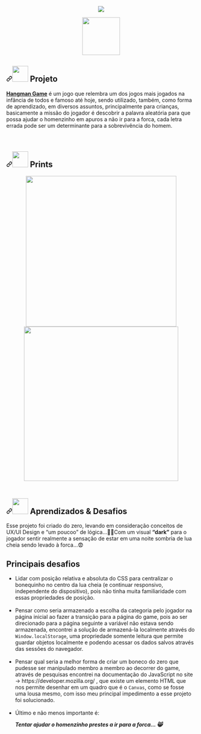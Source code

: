 <div data-target="readme-toc.content" class="Box-body px-5 pb-5" style="user-select: auto;">
<article class="markdown-body entry-content container-lg" itemprop="text" style="user-select: auto;"><p align="center" dir="auto" style="user-select: auto;">

  <img src="https://user-images.githubusercontent.com/93599890/194446357-d4717f00-0de8-4ad5-8e90-c3215a5ff153.png" style="max-width: 100%; user-select: auto;">

<div align="center" dir="auto" style="user-select: auto;">
  <a href="https://educrds.github.io/HangMan-Game/">
<img src="https://user-images.githubusercontent.com/93599890/194550368-26792913-cb91-4d98-8b5d-62a79da6aa31.png" width="100px"><img></a>
</div>

 
<h1><a id="project" class="anchor" aria-hidden="true" href="#project" style="user-select: auto;">
<a id="user-content-contributors-" class="anchor" aria-hidden="true" href="#contributors-" style="user-select: auto;"><svg class="octicon octicon-link"     viewBox="0 0 16 16" version="1.1" width="16" height="16" aria-hidden="true" style="user-select: auto;"><path fill-rule="evenodd" d="M7.775 3.275a.75.75 0 001.06 1.06l1.25-1.25a2 2 0 112.83 2.83l-2.5 2.5a2 2 0 01-2.83 0 .75.75 0 00-1.06 1.06 3.5 3.5 0 004.95 0l2.5-2.5a3.5 3.5 0 00-4.95-4.95l-1.25 1.25zm-4.69 9.64a2 2 0 010-2.83l2.5-2.5a2 2 0 012.83 0 .75.75 0 001.06-1.06 3.5 3.5 0 00-4.95 0l-2.5 2.5a3.5 3.5 0 004.95 4.95l1.25-1.25a.75.75 0 00-1.06-1.06l-1.25 1.25a2 2 0 01-2.83 0z" style="user-select: auto;"></path></svg></a><img src="https://user-images.githubusercontent.com/93599890/194447904-e5237d72-ac28-4573-a97c-2697dfe34226.png" width="42px"></img> Projeto</h1>
<p dir="auto" style="user-select: auto;"><a href="https://educrds.github.io/HangMan-Game/" rel="nofollow" style="user-select: auto;"> <strong>Hangman Game</strong></a> é um jogo que relembra um dos jogos mais jogados na infância de todos e famoso até hoje, sendo utilizado, também, como forma de aprendizado, em diversos assuntos, principalmente para crianças, basicamente a missão do jogador é descobrir a palavra aleatória para que possa ajudar o homenzinho em apuros a não ir para a forca, cada letra errada pode ser um determinante para a sobrevivência do homem.</p>
  <br>

<h1><a id="project" class="anchor" aria-hidden="true" href="#project" style="user-select: auto;">
<a id="user-content-contributors-" class="anchor" aria-hidden="true" href="#contributors-" style="user-select: auto;"><svg class="octicon octicon-link"     viewBox="0 0 16 16" version="1.1" width="16" height="16" aria-hidden="true" style="user-select: auto;"><path fill-rule="evenodd" d="M7.775 3.275a.75.75 0 001.06 1.06l1.25-1.25a2 2 0 112.83 2.83l-2.5 2.5a2 2 0 01-2.83 0 .75.75 0 00-1.06 1.06 3.5 3.5 0 004.95 0l2.5-2.5a3.5 3.5 0 00-4.95-4.95l-1.25 1.25zm-4.69 9.64a2 2 0 010-2.83l2.5-2.5a2 2 0 012.83 0 .75.75 0 001.06-1.06 3.5 3.5 0 00-4.95 0l-2.5 2.5a3.5 3.5 0 004.95 4.95l1.25-1.25a.75.75 0 00-1.06-1.06l-1.25 1.25a2 2 0 01-2.83 0z" style="user-select: auto;"></path></svg></a><img src="https://user-images.githubusercontent.com/93599890/194557724-0649c695-d4f6-4738-98c7-a96b02f2df5f.png" width="42px"></img> Prints</h1>
  <div align="center" dir="auto" style="user-select: auto;">
    <img src="https://user-images.githubusercontent.com/93599890/194558529-a6ba7011-8a72-4884-879f-cf8669264222.png" width="400px"></img>
  <img src="https://user-images.githubusercontent.com/93599890/194558179-095d31b6-e340-468d-be6c-60b4d84027c8.png" width="410px"></img>
  </div>
  <br>
<h1><a id="project" class="anchor" aria-hidden="true" href="#project" style="user-select: auto;">
<a id="user-content-contributors-" class="anchor" aria-hidden="true" href="#contributors-" style="user-select: auto;"><svg class="octicon octicon-link"     viewBox="0 0 16 16" version="1.1" width="16" height="16" aria-hidden="true" style="user-select: auto;"><path fill-rule="evenodd" d="M7.775 3.275a.75.75 0 001.06 1.06l1.25-1.25a2 2 0 112.83 2.83l-2.5 2.5a2 2 0 01-2.83 0 .75.75 0 00-1.06 1.06 3.5 3.5 0 004.95 0l2.5-2.5a3.5 3.5 0 00-4.95-4.95l-1.25 1.25zm-4.69 9.64a2 2 0 010-2.83l2.5-2.5a2 2 0 012.83 0 .75.75 0 001.06-1.06 3.5 3.5 0 00-4.95 0l-2.5 2.5a3.5 3.5 0 004.95 4.95l1.25-1.25a.75.75 0 00-1.06-1.06l-1.25 1.25a2 2 0 01-2.83 0z" style="user-select: auto;"></path></svg></a><img src="https://user-images.githubusercontent.com/93599890/194550864-74c97a4c-7f05-4486-88d2-eeaff307f8e9.png" width="42px"></img> Aprendizados & Desafios</h1>
  <p>
  Esse projeto foi criado do zero, levando em consideração conceitos de UX/UI Design e “um poucoo” de lógica…🤏🏼Com um visual <strong>“dark”</strong> para o jogador sentir realmente a sensação de estar em uma noite sombria de lua cheia sendo levado à forca…😨
  </p>
  <h2>Principais desafios</h2>
  <ul>
    <li>Lidar com posição relativa e absoluta do CSS para centralizar o bonequinho no centro da lua cheia (e continuar responsivo, independente do dispositivo), pois não tinha muita familiaridade com essas propriedades de posição.</li> <br>
    <li>Pensar como seria armazenado a escolha da categoria pelo jogador na página inicial ao fazer a transição para a página do game, pois ao ser direcionado para a página seguinte a variável não estava sendo armazenada, encontrei a solução de armazená-la localmente através do <code>Window.localStorage</code>, uma propriedade somente leitura que permite guardar objetos localmente e podendo acessar os dados salvos através das sessões do navegador.</li>  <br>
    <li>Pensar qual seria a melhor forma de criar um boneco do zero que pudesse ser manipulado membro a membro ao decorrer do game, através de pesquisas encontrei na documentação do JavaScript  no site → https://developer.mozilla.org/ , que existe um elemento HTML que nos permite desenhar em um quadro que é o <code>Canvas</code>, como se fosse uma lousa mesmo, com isso meu principal impedimento a esse projeto foi solucionado.</li>  <br>
    <li> Último e não menos importante é:</li>
    <p><strong><i> Tentar ajudar o homenzinho prestes a ir para a forca… 😸</i></strong> </p>
  </ul>
</article>
</div>
